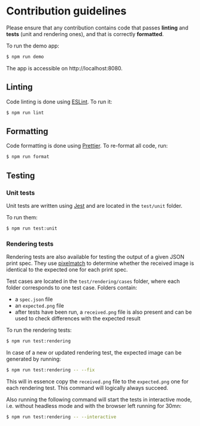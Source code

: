 # Contribution guidelines

Please ensure that any contribution contains code that passes **linting** and **tests** (unit and rendering ones), and that is correctly **formatted**.

To run the demo app:
```bash
$ npm run demo
```

The app is accessible on http://localhost:8080.

## Linting

Code linting is done using [ESLint](https://eslint.org/). To run it:
```bash
$ npm run lint
```

## Formatting

Code formatting is done using [Prettier](https://prettier.io). To re-format all code, run:
```bash
$ npm run format
```

## Testing

### Unit tests

Unit tests are written using [Jest](https://jestjs.io/) and are located in the `test/unit` folder.

To run them:
```bash
$ npm run test:unit
```

### Rendering tests

Rendering tests are also available for testing the output of a given JSON print spec. They use [pixelmatch](https://www.github.com/mapbox/pixelmatch)
to determine whether the received image is identical to the expected one for each print spec.

Test cases are located in the `test/rendering/cases` folder, where each folder corresponds to one test case. Folders contain:
* a `spec.json` file
* an `expected.png` file
* after tests have been run, a `received.png` file is also present and can be used to check differences with the expected result

To run the rendering tests:
```bash
$ npm run test:rendering
```

In case of a new or updated rendering test, the expected image can be generated by running:
```bash
$ npm run test:rendering -- --fix
```

This will in essence copy the `received.png` file to the `expected.png` one for each rendering test.
This command will logically always succeed.

Also running the following command will start the tests in interactive mode, i.e. without headless mode and with
the browser left running for 30mn:
```bash
$ npm run test:rendering -- --interactive
```
